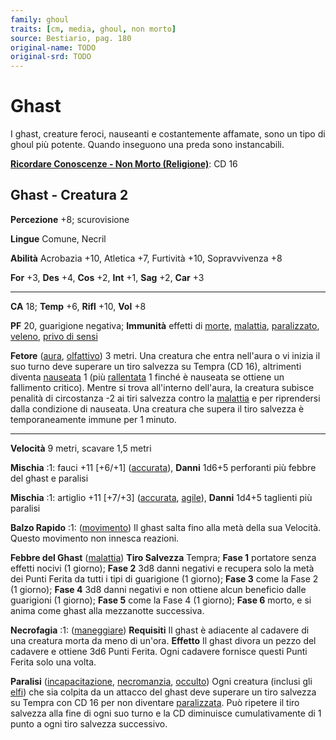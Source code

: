 ```yaml
---
family: ghoul
traits: [cm, media, ghoul, non morto]
source: Bestiario, pag. 180
original-name: TODO
original-srd: TODO
---
```


# Ghast

I ghast, creature feroci, nauseanti e costantemente affamate, sono un tipo di
ghoul più potente. Quando inseguono una preda sono instancabili.

**[Ricordare Conoscenze - Non Morto (Religione)](/azioni/ricordare-conoscenze)**:
CD 16

## Ghast - Creatura 2

**Percezione** +8; scurovisione

**Lingue** Comune, Necril

**Abilità** Acrobazia +10, Atletica +7, Furtività +10, Sopravvivenza +8

**For** +3, **Des** +4, **Cos** +2, **Int** +1, **Sag** +2, **Car** +3

---

**CA** 18; **Temp** +6, **Rifl** +10, **Vol** +8

**PF** 20, guarigione negativa; **Immunità** effetti di [morte](/tratti/morte),
[malattia](/tratti/malattia), [paralizzato](/condizioni/paralizzato),
[veleno](/tratti/veleno), [privo di sensi](/condizioni/privo-di-sensi)

**Fetore** ([aura](/tratti/aura), [olfattivo](/tratti/olfattivo)) 3 metri. Una
creatura che entra nell'aura o vi inizia il suo turno deve superare un tiro
salvezza su Tempra (CD 16), altrimenti diventa [nauseata](/condizioni/nauseato)
1 (più [rallentata](/condizioni/rallentato) 1 finché è nauseata se ottiene un
fallimento critico). Mentre si trova all'interno dell'aura, la creatura subisce
penalità di circostanza -2 ai tiri salvezza contro la
[malattia](/tratti/malattia) e per riprendersi dalla condizione di nauseata. Una
creatura che supera il tiro salvezza è temporaneamente immune per 1 minuto.

---

**Velocità** 9 metri, scavare 1,5 metri

**Mischia** :1: fauci +11 \[+6/+1] ([accurata](/tratti/accurata)), **Danni**
1d6+5 perforanti più febbre del ghast e paralisi

**Mischia** :1: artiglio +11 \[+7/+3] ([accurata](/tratti/accurata),
[agile](/tratti/agile)), **Danni** 1d4+5 taglienti più paralisi

**Balzo Rapido** :1: ([movimento](/tratti/movimento)) Il ghast salta fino alla
metà della sua Velocità. Questo movimento non innesca reazioni.

**Febbre del Ghast** ([malattia](/tratti/malattia)) **Tiro Salvezza** Tempra;
**Fase 1** portatore senza effetti nocivi (1 giorno); **Fase 2** 3d8 danni
negativi e recupera solo la metà dei Punti Ferita da tutti i tipi di guarigione
(1 giorno); **Fase 3** come la Fase 2 (1 giorno); **Fase 4** 3d8 danni negativi
e non ottiene alcun beneficio dalle guarigioni (1 giorno); **Fase 5** come la
Fase 4 (1 giorno); **Fase 6** morto, e si anima come ghast alla mezzanotte
successiva.

**Necrofagia** :1: ([maneggiare](/tratti/maneggiare)) **Requisiti** Il ghast è
adiacente al cadavere di una creatura morta da meno di un'ora. **Effetto** Il
ghast divora un pezzo del cadavere e ottiene 3d6 Punti Ferita. Ogni cadavere
fornisce questi Punti Ferita solo una volta.

**Paralisi** ([incapacitazione](/tratti/incapacitazione),
[necromanzia](/tratti/necromanzia), [occulto](/tratti/occulto)) Ogni creatura
(inclusi gli [elfi](/tratti/elfo)) che sia colpita da un attacco del ghast deve
superare un tiro salvezza su Tempra con CD 16 per non diventare
[paralizzata](/condizioni/paralizzato). Può ripetere il tiro salvezza alla fine
di ogni suo turno e la CD diminuisce cumulativamente di 1 punto a ogni tiro
salvezza successivo.
